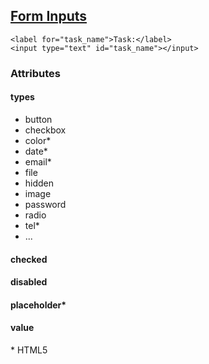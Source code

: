 ## [Form Inputs](https://developer.mozilla.org/en-US/docs/Web/HTML/Element/input)

```
<label for="task_name">Task:</label>
<input type="text" id="task_name"></input>
```

### Attributes

#### types

* button
* checkbox
* color\*
* date\*
* email\*
* file
* hidden
* image
* password
* radio
* tel\*
* ...

#### checked
#### disabled
#### placeholder\*
#### value

\* HTML5
